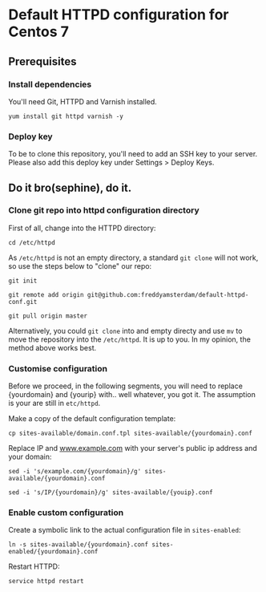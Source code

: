 # Default HTTPD configuration for Centos 7

## Prerequisites

### Install dependencies

You'll need Git, HTTPD and Varnish installed.

`yum install git httpd varnish -y`

### Deploy key

To be to clone this repository, you'll need to add an SSH key to your server. Please also add this deploy key under Settings > Deploy Keys.

## Do it bro(sephine), do it.

### Clone git repo into httpd configuration directory

First of all, change into the HTTPD directory:

`cd /etc/httpd`

As `/etc/httpd` is not an empty directory, a standard `git clone` will not work, so use the steps below to "clone" our repo:

`git init`

`git remote add origin git@github.com:freddyamsterdam/default-httpd-conf.git`

`git pull origin master`

Alternatively, you could `git clone` into and empty directy and use `mv` to move the repository into the `/etc/httpd`. It is up to you. In my opinion, the method above works best.

### Customise configuration

Before we proceed, in the following segments, you will need to replace {yourdomain} and {yourip} with.. well whatever, you got it. The assumption is your are still in `etc/httpd`.

Make a copy of the default configuration template:

`cp sites-available/domain.conf.tpl sites-available/{yourdomain}.conf`

Replace IP and www.example.com with your server's public ip address and your domain:

`sed -i 's/example.com/{yourdomain}/g' sites-available/{yourdomain}.conf`

`sed -i 's/IP/{yourdomain}/g' sites-available/{youip}.conf`

### Enable custom configuration

Create a symbolic link to the actual configuration file in `sites-enabled`:

`ln -s sites-available/{yourdomain}.conf sites-enabled/{yourdomain}.conf`

Restart HTTPD:

`service httpd restart`
